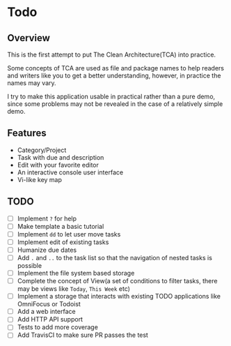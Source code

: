 # Todo

## Overview

This is the first attempt to put The Clean Architecture(TCA) into practice.

Some concepts of TCA are used as file and package names to help readers and writers like you to get a better understanding, however, in practice the names may vary.

I try to make this application usable in practical rather than a pure demo, since some problems may not be revealed in the case of a relatively simple demo.

## Features

- Category/Project
- Task with due and description
- Edit with your favorite editor
- An interactive console user interface
- Vi-like key map

## TODO

- [ ] Implement `?` for help
- [ ] Make template a basic tutorial
- [ ] Implement `dd` to let user move tasks
- [ ] Implement edit of existing tasks
- [ ] Humanize due dates
- [ ] Add `.` and `..` to the task list so that the navigation of nested tasks is possible
- [ ] Implement the file system based storage
- [ ] Complete the concept of View(a set of conditions to filter tasks, there may be views like `Today`, `This Week` etc)
- [ ] Implement a storage that interacts with existing TODO applications like OmniFocus or Todoist
- [ ] Add a web interface
- [ ] Add HTTP API support
- [ ] Tests to add more coverage
- [ ] Add TravisCI to make sure PR passes the test
